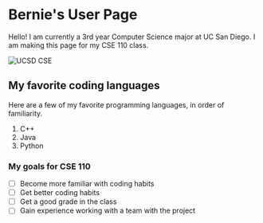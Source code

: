# Bernie's User Page

Hello! I am currently a 3rd year Computer Science major at UC San Diego. I am making this page for my CSE 110 class. 

![UCSD CSE](https://cse.ucsd.edu/sites/cse.ucsd.edu/themes/csebs/images/UCSDLogo_JSOE_Blue.png)

## My favorite coding languages

Here are a few of my favorite programming languages, in order of familiarity.
1. C++
2. Java
3. Python

### My goals for CSE 110
- [ ] Become more familiar with coding habits
- [ ] Get better coding habits
- [ ] Get a good grade in the class
- [ ] Gain experience working with a team with the project